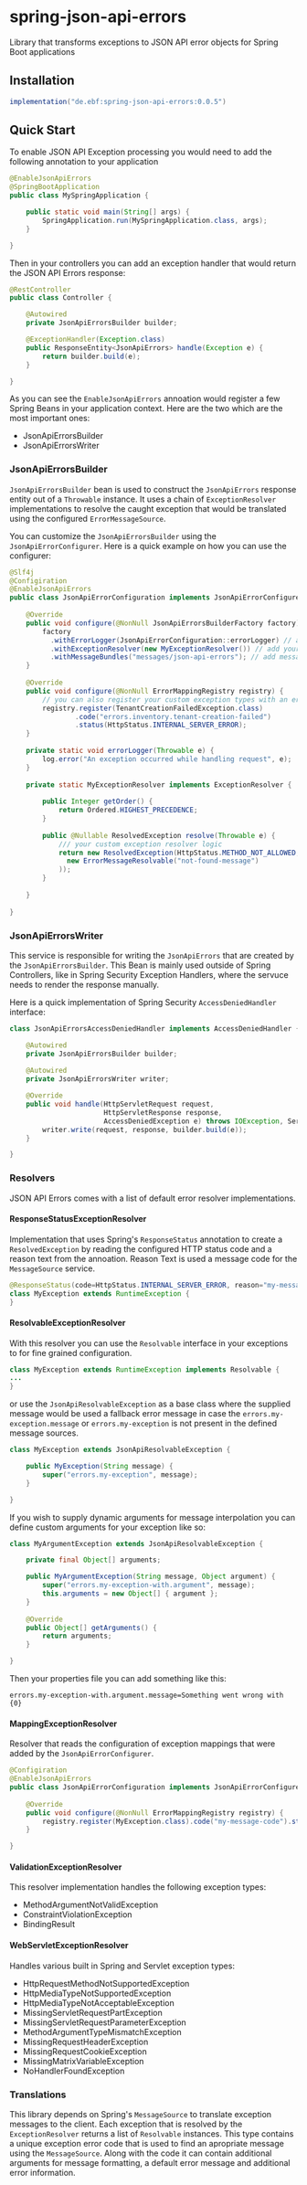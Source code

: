 # spring-json-api-errors
Library that transforms exceptions to JSON API error objects for Spring Boot applications

## Installation

```gradle
implementation("de.ebf:spring-json-api-errors:0.0.5")
```

## Quick Start
To enable JSON API Exception processing you would need to add the following annotation to your application

```java
@EnableJsonApiErrors
@SpringBootApplication
public class MySpringApplication {

    public static void main(String[] args) {
        SpringApplication.run(MySpringApplication.class, args);
    }

}
```

Then in your controllers you can add an exception handler that would return the JSON API Errors response:

```java
@RestController
public class Controller {

    @Autowired
    private JsonApiErrorsBuilder builder;

    @ExceptionHandler(Exception.class)
    public ResponseEntity<JsonApiErrors> handle(Exception e) {
        return builder.build(e);
    }

}
```

As you can see the `EnableJsonApiErrors` annoation would register a few Spring Beans in your application context. Here are the two which are the most important ones:

 - JsonApiErrorsBuilder
 - JsonApiErrorsWriter
 
### JsonApiErrorsBuilder
`JsonApiErrorsBuilder` bean is used to construct the `JsonApiErrors` response entity out of a `Throwable` instance.
It uses a chain of `ExceptionResolver` implementations to resolve the caught exception that would be translated using the
configured `ErrorMessageSource`.

You can customize the `JsonApiErrorsBuilder` using the `JsonApiErrorConfigurer`. Here is a quick example on how you can use the configurer:

```java
@Slf4j
@Configiration
@EnableJsonApiErrors
public class JsonApiErrorConfiguration implements JsonApiErrorConfigurer {
    
    @Override
    public void configure(@NonNull JsonApiErrorsBuilderFactory factory) {
        factory
          .withErrorLogger(JsonApiErrorConfiguration::errorLogger) // add your custom error logger
          .withExceptionResolver(new MyExceptionResolver()) // add your custom exception resolver
          .withMessageBundles("messages/json-api-errors"); // add message bundle locations that would be used for translations
    }
    
    @Override
    public void configure(@NonNull ErrorMappingRegistry registry) {
        // you can also register your custom exception types with an error and status code
        registry.register(TenantCreationFailedException.class)
                .code("errors.inventory.tenant-creation-failed")
                .status(HttpStatus.INTERNAL_SERVER_ERROR);
    }
    
    private static void errorLogger(Throwable e) {
        log.error("An exception occurred while handling request", e);
    }
    
    private static MyExceptionResolver implements ExceptionResolver {
    
        public Integer getOrder() {
            return Ordered.HIGHEST_PRECEDENCE;
        }
        
        public @Nullable ResolvedException resolve(Throwable e) {
            /// your custom exception resolver logic
            return new ResolvedException(HttpStatus.METHOD_NOT_ALLOWED, HttpHeaders.EMPTY, List.of(
              new ErrorMessageResolvable("not-found-message")
            ));
        }
    
    }
    
}
```
 
### JsonApiErrorsWriter

This service is responsible for writing the `JsonApiErrors` that are created by the `JsonApiErrorsBuilder`. This Bean is mainly used outside of Spring Controllers, like in Spring Security Exception Handlers, where the servuce needs to render the response manually.

Here is a quick implementation of Spring Security `AccessDeniedHandler` interface:

```java
class JsonApiErrorsAccessDeniedHandler implements AccessDeniedHandler {

    @Autowired
    private JsonApiErrorsBuilder builder;
    
    @Autowired
    private JsonApiErrorsWriter writer;

    @Override
    public void handle(HttpServletRequest request,
                       HttpServletResponse response,
                       AccessDeniedException e) throws IOException, ServletException {
        writer.write(request, response, builder.build(e));
    }

}
```

### Resolvers

JSON API Errors comes with a list of default error resolver implementations.

#### ResponseStatusExceptionResolver

Implementation that uses Spring's `ResponseStatus` annotation to create a `ResolvedException` by reading the configured HTTP status code and a reason text from the annoation. Reason Text is used a message code for the `MessageSource` service.

```java
@ResponseStatus(code=HttpStatus.INTERNAL_SERVER_ERROR, reason="my-message-code")
class MyException extends RuntimeException {
}
```

#### ResolvableExceptionResolver

With this resolver you can use the `Resolvable` interface in your exceptions to for fine grained configuration.

```java
class MyException extends RuntimeException implements Resolvable {
...
}
```
or use the `JsonApiResolvableException` as a base class where the supplied message would be used a fallback error message in case the `errors.my-exception.message` or `errors.my-exception` is not present in the defined message sources.
```java
class MyException extends JsonApiResolvableException {

    public MyException(String message) {
        super("errors.my-exception", message);
    }

}
```

If you wish to supply dynamic arguments for message interpolation you can define custom arguments for your exception like so:

```java
class MyArgumentException extends JsonApiResolvableException {

    private final Object[] arguments;

    public MyArgumentException(String message, Object argument) {
        super("errors.my-exception-with.argument", message);
        this.arguments = new Object[] { argument };
    }
    
    @Override
    public Object[] getArguments() {
        return arguments;
    }

}
```

Then your properties file you can add something like this:
```properties
errors.my-exception-with.argument.message=Something went wrong with {0}
```

#### MappingExceptionResolver

Resolver that reads the configuration of exception mappings that were added by the `JsonApiErrorConfigurer`.

```java
@Configiration
@EnableJsonApiErrors
public class JsonApiErrorConfiguration implements JsonApiErrorConfigurer {   
    
    @Override
    public void configure(@NonNull ErrorMappingRegistry registry) {
        registry.register(MyException.class).code("my-message-code").status(HttpStatus.INTERNAL_SERVER_ERROR);
    }

}
```

#### ValidationExceptionResolver

This resolver implementation handles the following exception types:

 - MethodArgumentNotValidException
 - ConstraintViolationException
 - BindingResult

#### WebServletExceptionResolver

Handles various built in Spring and Servlet exception types:

 - HttpRequestMethodNotSupportedException
 - HttpMediaTypeNotSupportedException
 - HttpMediaTypeNotAcceptableException
 - MissingServletRequestPartException
 - MissingServletRequestParameterException
 - MethodArgumentTypeMismatchException
 - MissingRequestHeaderException
 - MissingRequestCookieException
 - MissingMatrixVariableException
 - NoHandlerFoundException

### Translations
This library depends on Spring's `MessageSource` to translate exception messages to the client. Each exception that is resolved by the `ExceptionResolver` returns a list of `Resolvable` instances. This type contains a unique exception error code that is used to find an apropriate message using the `MessageSource`. Along with the code it can contain additional arguments for message formatting, a default error message and additional error information.



